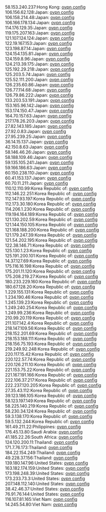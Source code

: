 58.153.240.237:Hong Kong: [ovpn config](vpn/58_153_240_237.ovpn)  
106.156.62.128:Japan: [ovpn config](vpn/106_156_62_128.ovpn)  
106.158.214.48:Japan: [ovpn config](vpn/106_158_214_48.ovpn)  
106.166.178.134:Japan: [ovpn config](vpn/106_166_178_134.ovpn)  
114.176.129.35:Japan: [ovpn config](vpn/114_176_129_35.ovpn)  
119.175.207.163:Japan: [ovpn config](vpn/119_175_207_163.ovpn)  
121.107.124.124:Japan: [ovpn config](vpn/121_107_124_124.ovpn)  
122.19.167.153:Japan: [ovpn config](vpn/122_19_167_153.ovpn)  
123.198.87.14:Japan: [ovpn config](vpn/123_198_87_14.ovpn)  
124.154.135.81:Japan: [ovpn config](vpn/124_154_135_81.ovpn)  
124.159.8.96:Japan: [ovpn config](vpn/124_159_8_96.ovpn)  
124.213.39.175:Japan: [ovpn config](vpn/124_213_39_175.ovpn)  
125.192.29.218:Japan: [ovpn config](vpn/125_192_29_218.ovpn)  
125.203.5.74:Japan: [ovpn config](vpn/125_203_5_74.ovpn)  
125.52.111.200:Japan: [ovpn config](vpn/125_52_111_200.ovpn)  
126.235.60.86:Japan: [ovpn config](vpn/126_235_60_86.ovpn)  
126.77.114.68:Japan: [ovpn config](vpn/126_77_114_68.ovpn)  
126.79.86.222:Japan: [ovpn config](vpn/126_79_86_222.ovpn)  
133.203.53.191:Japan: [ovpn config](vpn/133_203_53_191.ovpn)  
153.165.96.142:Japan: [ovpn config](vpn/153_165_96_142.ovpn)  
153.174.150.47:Japan: [ovpn config](vpn/153_174_150_47.ovpn)  
164.70.157.63:Japan: [ovpn config](vpn/164_70_157_63.ovpn)  
217.178.26.203:Japan: [ovpn config](vpn/217_178_26_203.ovpn)  
27.82.143.185:Japan: [ovpn config](vpn/27_82_143_185.ovpn)  
27.92.0.83:Japan: [ovpn config](vpn/27_92_0_83.ovpn)  
27.95.239.25:Japan: [ovpn config](vpn/27_95_239_25.ovpn)  
36.14.15.137:Japan: [ovpn config](vpn/36_14_15_137.ovpn)  
42.150.8.63:Japan: [ovpn config](vpn/42_150_8_63.ovpn)  
58.146.46.26:Japan: [ovpn config](vpn/58_146_46_26.ovpn)  
58.188.109.46:Japan: [ovpn config](vpn/58_188_109_46.ovpn)  
59.135.105.241:Japan: [ovpn config](vpn/59_135_105_241.ovpn)  
59.166.186.63:Japan: [ovpn config](vpn/59_166_186_63.ovpn)  
60.150.238.110:Japan: [ovpn config](vpn/60_150_238_110.ovpn)  
60.41.153.137:Japan: [ovpn config](vpn/60_41_153_137.ovpn)  
60.70.11.211:Japan: [ovpn config](vpn/60_70_11_211.ovpn)  
110.12.110.99:Korea Republic of: [ovpn config](vpn/110_12_110_99.ovpn)  
112.146.22.251:Korea Republic of: [ovpn config](vpn/112_146_22_251.ovpn)  
112.147.93.197:Korea Republic of: [ovpn config](vpn/112_147_93_197.ovpn)  
112.173.30.180:Korea Republic of: [ovpn config](vpn/112_173_30_180.ovpn)  
114.206.1.230:Korea Republic of: [ovpn config](vpn/114_206_1_230.ovpn)  
119.194.164.189:Korea Republic of: [ovpn config](vpn/119_194_164_189.ovpn)  
121.130.202.59:Korea Republic of: [ovpn config](vpn/121_130_202_59.ovpn)  
121.144.150.105:Korea Republic of: [ovpn config](vpn/121_144_150_105.ovpn)  
121.168.188.200:Korea Republic of: [ovpn config](vpn/121_168_188_200.ovpn)  
121.179.247.39:Korea Republic of: [ovpn config](vpn/121_179_247_39.ovpn)  
121.54.202.195:Korea Republic of: [ovpn config](vpn/121_54_202_195.ovpn)  
122.38.146.71:Korea Republic of: [ovpn config](vpn/122_38_146_71.ovpn)  
125.130.1.23:Korea Republic of: [ovpn config](vpn/125_130_1_23.ovpn)  
125.191.200.101:Korea Republic of: [ovpn config](vpn/125_191_200_101.ovpn)  
14.37.127.69:Korea Republic of: [ovpn config](vpn/14_37_127_69.ovpn)  
175.116.16.198:Korea Republic of: [ovpn config](vpn/175_116_16_198.ovpn)  
175.201.11.120:Korea Republic of: [ovpn config](vpn/175_201_11_120.ovpn)  
175.208.219.27:Korea Republic of: [ovpn config](vpn/175_208_219_27.ovpn)  
180.233.229.160:Korea Republic of: [ovpn config](vpn/180_233_229_160.ovpn)  
180.67.128.20:Korea Republic of: [ovpn config](vpn/180_67_128_20.ovpn)  
1.229.155.131:Korea Republic of: [ovpn config](vpn/1_229_155_131.ovpn)  
1.234.190.46:Korea Republic of: [ovpn config](vpn/1_234_190_46.ovpn)  
1.245.139.23:Korea Republic of: [ovpn config](vpn/1_245_139_23.ovpn)  
1.249.240.254:Korea Republic of: [ovpn config](vpn/1_249_240_254.ovpn)  
1.249.99.236:Korea Republic of: [ovpn config](vpn/1_249_99_236.ovpn)  
210.99.20.119:Korea Republic of: [ovpn config](vpn/210_99_20_119.ovpn)  
211.107.142.4:Korea Republic of: [ovpn config](vpn/211_107_142_4.ovpn)  
218.147.109.56:Korea Republic of: [ovpn config](vpn/218_147_109_56.ovpn)  
218.152.201.69:Korea Republic of: [ovpn config](vpn/218_152_201_69.ovpn)  
218.153.188.111:Korea Republic of: [ovpn config](vpn/218_153_188_111.ovpn)  
218.156.75.193:Korea Republic of: [ovpn config](vpn/218_156_75_193.ovpn)  
219.249.92.248:Korea Republic of: [ovpn config](vpn/219_249_92_248.ovpn)  
220.117.15.42:Korea Republic of: [ovpn config](vpn/220_117_15_42.ovpn)  
220.122.57.74:Korea Republic of: [ovpn config](vpn/220_122_57_74.ovpn)  
220.126.211.10:Korea Republic of: [ovpn config](vpn/220_126_211_10.ovpn)  
221.153.75.22:Korea Republic of: [ovpn config](vpn/221_153_75_22.ovpn)  
221.167.191.166:Korea Republic of: [ovpn config](vpn/221_167_191_166.ovpn)  
222.106.37.217:Korea Republic of: [ovpn config](vpn/222_106_37_217.ovpn)  
222.237.120.205:Korea Republic of: [ovpn config](vpn/222_237_120_205.ovpn)  
27.35.43.112:Korea Republic of: [ovpn config](vpn/27_35_43_112.ovpn)  
39.123.186.105:Korea Republic of: [ovpn config](vpn/39_123_186_105.ovpn)  
58.123.197.149:Korea Republic of: [ovpn config](vpn/58_123_197_149.ovpn)  
58.225.140.219:Korea Republic of: [ovpn config](vpn/58_225_140_219.ovpn)  
58.230.34.124:Korea Republic of: [ovpn config](vpn/58_230_34_124.ovpn)  
59.3.138.170:Korea Republic of: [ovpn config](vpn/59_3_138_170.ovpn)  
59.5.132.244:Korea Republic of: [ovpn config](vpn/59_5_132_244.ovpn)  
161.49.211.22:Philippines: [ovpn config](vpn/161_49_211_22.ovpn)  
176.45.13.80:Saudi Arabia: [ovpn config](vpn/176_45_13_80.ovpn)  
41.185.22.26:South Africa: [ovpn config](vpn/41_185_22_26.ovpn)  
124.120.200.11:Thailand: [ovpn config](vpn/124_120_200_11.ovpn)  
171.7.76.173:Thailand: [ovpn config](vpn/171_7_76_173.ovpn)  
184.22.154.249:Thailand: [ovpn config](vpn/184_22_154_249.ovpn)  
49.228.37.156:Thailand: [ovpn config](vpn/49_228_37_156.ovpn)  
139.180.147.96:United States: [ovpn config](vpn/139_180_147_96.ovpn)  
163.182.174.159:United States: [ovpn config](vpn/163_182_174_159.ovpn)  
173.198.248.39:United States: [ovpn config](vpn/173_198_248_39.ovpn)  
173.233.73.3:United States: [ovpn config](vpn/173_233_73_3.ovpn)  
207.148.112.140:United States: [ovpn config](vpn/207_148_112_140.ovpn)  
38.42.46.37:United States: [ovpn config](vpn/38_42_46_37.ovpn)  
76.91.76.144:United States: [ovpn config](vpn/76_91_76_144.ovpn)  
116.107.81.165:Viet Nam: [ovpn config](vpn/116_107_81_165.ovpn)  
14.245.54.80:Viet Nam: [ovpn config](vpn/14_245_54_80.ovpn)  
